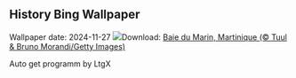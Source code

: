 ## History Bing Wallpaper
Wallpaper date: 2024-11-27
![](https://www.bing.com/th?id=OHR.RaidAlyzees_FR-FR4119370811_UHD.jpg&w=1000)Download: [Baie du Marin, Martinique (© Tuul & Bruno Morandi/Getty Images)](https://www.bing.com/th?id=OHR.RaidAlyzees_FR-FR4119370811_UHD.jpg)

Auto get programm by LtgX
